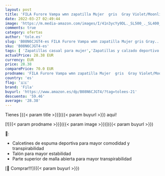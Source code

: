 ```yaml
---
layout: post
title: 'FILA Furore Vampa wmn zapatilla Mujer  gris  Gray Violet/Moonlite Mauve   38 EU'
date: 2022-03-27 02:49:44
image: 'https://m.media-amazon.com/images/I/41n3ycYy9DL._SL500_._SL400_.jpg'
comments: true
category: ofertas
author: 'tole.es'
slug: 'B08N6CJGT4-es FILA Furore Vampa wmn zapatilla Mujer gris Gray...'
sku: 'B08N6CJGT4-es'
tags: [ 'Zapatillas casual para mujer','Zapatillas y calzado deportivo para mujer','Zapatos','Zapatos para mujer','Zapatos y complementos','fila','zapatilla', ]
actualPrice: 28.38 EUR
currency: EUR
price: 28.38
comparePrice: 70.0 EUR
prodname: 'FILA Furore Vampa wmn zapatilla Mujer  gris  Gray Violet/Moonlite Mauve   38 EU'
country: 'es'
flag: '🇪🇸'
brand: 'Fila'
buyurl: 'https://www.amazon.es/dp/B08N6CJGT4/?tag=tolees-21'
descuento: '59.46'
average: '28.38'
---
```


Tienes [{{< param title >}}]({{< param buyurl >}}) aqui!

[![{{< param prodname >}}]({{< param image >}})]({{< param buyurl >}})

🔎:

- Calcetines de espuma deportiva para mayor comodidad y transpirabilidad
- Talón para mayor estabilidad
- Parte superior de malla abierta para mayor transpirabilidad

[🛒 Comprar!!!]({{< param buyurl >}})
